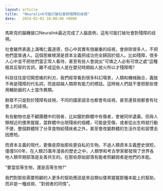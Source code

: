 ```yaml
---
layout: article
title:  "Neuralink可能打破社會對殘障的歧視"
date:   2024-02-01 10:00:00 +0800
---
```


馬斯克的腦機接口Neuralink最近完成了人腦首例，這有可能打破社會對殘障的歧視。

社會雖然表面上滿嘴仁義道德，但心中其實有很嚴重的歧視，會排除很多人，不把他們當普通人。這個思維根源是資本主義把成功完全歸因於個人。比如殘障，很多人心中並不把他們當正常人看待，甚至有些人會說出"可憐之人必有可恨之處"這種極其反智的言詞，難不成這些人是在嬰兒時期殺人放火所以才殘障嗎?

科技往往是切開思維的利刃，我們經常看到很多科幻場景，人類和機械融合，義肢不再是殘障的代名詞，而是超越人類原有能力的標誌。這時候人們就不會把那些使用輔助器的人士當作異類。

群眾不只是對於殘障有歧視，不同的國家語言也都會有歧視，甚至連貧弱都會有社會上的歧視。

有些動物也是不顧團體中的弱者，比如獵豹群體中有傷者，會被同伴遺棄。但與人類相近的倭黑猩猩，當群體中出現殘疾的個體，可能是受傷，或者從出生時就行動不便，整個群體除了分享食物給殘疾者之外，甚至會改變群體的生活作息和習慣去因應牠。

而資本主義的現代，更像是原始那些更自私的生物。不過人類資本主義歷史很短，僅僅500年，在人類25萬年漫長的歷史之中，人類學和考古學家都發現了世界各地人類早期部落是友善共生的。在那些原始部落有能者照顧弱者是他們的本能。

"要當低等生物，還是高等生物?"

我們對那些需要照顧的人更多的幫助應該是來自類似倭黑猩猩那種本能上的幫助，而非是一種歧視、"對弱者的同情"。
